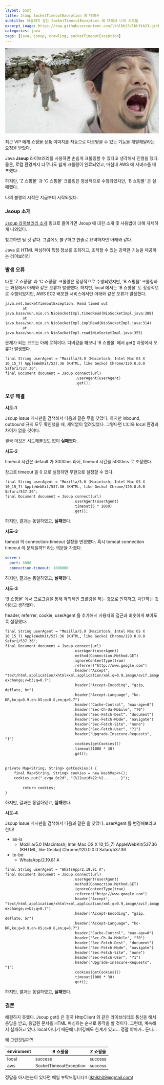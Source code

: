 ```yaml
---
layout: post
title: Jsoup SocketTimeoutException 에 대해서
subtitle: 해결되지 않는 SocketTimeoutException 에 대해서 나의 시도들
excerpt_image: https://raw.githubusercontent.com/lkhlkh23/lkhlkh23.github.io/master/images/2024-01-02/banner.png
categories: java
tags: [java, jsoup, crawling, socketTimeoutException]
---
```


![banner](https://raw.githubusercontent.com/lkhlkh23/lkhlkh23.github.io/master/images/2024-01-02/banner.png)

최근 VIP 에게 쇼핑몰 상품 이미지를 자동으로 다운받을 수 있는 기능을 개발해달라는 요청을 받았다.

Java **Jsoup** 라이브러리를 사용하면 손쉽게 크롤링할 수 있다고 생각해서 진행을 했다.
물론, 로컬 환경까지 너무나도 쉽게 크롤링이 완료되었고, 마침내 AWS 에 서비스를 배포했다.

하지만, 'Z 쇼핑몰' 과 'C 쇼핑몰' 크롤링은 정상적으로 수행되었지만, 'B 쇼핑몰' 은 실패했다.

나의 불행의 시작은 지금부터 시작되었다.

### Jsoup 소개

[Jsoup 라이브러리 소개](https://jsoup.org/) 링크로 들어가면 Jsoup 에 대한 소개 및 사용법에 대해 자세하게 나와있다.

참고하면 될 것 같다. 그럼에도 불구하고 한줄로 요약하자면 아래와 같다.

Java 로 HTML 파싱하여 특정 정보를 조회하고, 조작할 수 있는 강력한 기능을 제공하는 라이브러리


### 발생 오류

다른 'Z 쇼핑몰' 과 'C 쇼핑몰' 크롤링은 정상적으로 수행되었지만, 'B 쇼핑몰' 크롤링하는 과정에서 아래와 같은 오류가 발생했다. 하지만, local 에서는 'B 쇼핑몰' 도 정상적으로 수행되었지만, AWS EC2 배포한 서비스에서만 아래와 같은 오류가 발생했다.

```
java.net.SocketTimeoutException: Read timed out
        at java.base/sun.nio.ch.NioSocketImpl.timedRead(NioSocketImpl.java:288)
        at java.base/sun.nio.ch.NioSocketImpl.implRead(NioSocketImpl.java:314)
        at java.base/sun.nio.ch.NioSocketImpl.read(NioSocketImpl.java:355)
```

문제가 되는 코드는 아래 로직이다. 디버깅을 해보니 'B 쇼핑몰' 에서 get() 과정에서 오류가 발생했다.

```
final String userAgent = "Mozilla/5.0 (Macintosh; Intel Mac OS X 10_15_7) AppleWebKit/537.36 (KHTML, like Gecko) Chrome/120.0.0.0 Safari/537.36";
final Document document = Jsoup.connect(url)
                                .userAgent(userAgent)
                                .get();
```

### 오류 해결

**시도-1**

Jsoup Issue 게시판을 검색해서 다음과 같은 무을 찾았다. 하지만 inbound, outbound 규칙 모두 확인했을 때, 제약없이 열려있었다. 그렇다면 더더욱 local 환경과 차이가 없을 것이다.

결국 이것은 시도해볼것도 없이 **실패**했다.

**시도-2**

timeout 시간은 default 가 3000ms 라서, timeout 시간을 5000ms 로 조정했다.

참고로 timeout 을 0 으로 설정하면 무한으로 설정할 수 있다.

```
final String userAgent = "Mozilla/5.0 (Macintosh; Intel Mac OS X 10_15_7) AppleWebKit/537.36 (KHTML, like Gecko) Chrome/120.0.0.0 Safari/537.36";
final Document document = Jsoup.connect(url)
                               .userAgent(userAgent)
                               .timeout(5 * 1000)
                               .get();
```

하지만, 결과는 동일하였고, **실패**했다.

**시도-3**

tomcat 의 connection-timeout 설정을 변경했다. 혹시 tomcat connection timeout 이 문제일까?! 라는 의문을 가졌다.

```yaml
server:
  port: 8080
  connection-timeout: 1800000
```

하지만, 결과는 동일하였고, **실패**했다.

**시도-3**

'B 쇼핑몰' 에서 프로그램을 통해 악의적인 크롤링을 하는 것으로 인지하고, 차단하는 것이라고 생각했다.

header, referrer, cookie, userAgent 를 추가해서 사용자의 접근과 비슷하게 보이도록 설정했다.

```
final String userAgent = "Mozilla/5.0 (Macintosh; Intel Mac OS X 10_15_7) AppleWebKit/537.36 (KHTML, like Gecko) Chrome/120.0.0.0 Safari/537.36";
final Document document = Jsoup.connect(url)
                               .userAgent(userAgent)
                               .method(Connection.Method.GET)
                               .ignoreContentType(true)
                               .referrer("http://www.google.com")
                               .header("Accept", "text/html,application/xhtml+xml,application/xml;q=0.9,image/avif,image/webp,image/apng,*/*;q=0.8,application/signed-exchange;v=b3;q=0.7")
                               .header("Accept-Encoding", "gzip, deflate, br")
                               .header("Accept-Language", "ko-KR,ko;q=0.9,en-US;q=0.8,en;q=0.7")
                               .header("Cache-Control", "max-age=0")
                               .header("Sec-Ch-Ua-Mobile", "?0")
                               .header("Sec-Fetch-Dest", "document")
                               .header("Sec-Fetch-Mode", "navigate")
                               .header("Sec-Fetch-Site", "none")
                               .header("Sec-Fetch-User", "?1")
                               .header("Upgrade-Insecure-Requests", "1")
                               .cookies(getCookies())
                               .timeout(1000 * 30)
                               .get();


private Map<String, String> getCookies() {
	final Map<String, String> cookies = new HashMap<>();
	cookies.put("_evga_0c2d", "{%22uuid%22:%2........}");

        return cookies;
}
```

하지만, 결과는 동일하였고, **실패**했다.

**시도-4**

Jsoup Issue 게시판을 검색해서 다음과 같은 을 찾았다. userAgent 를 변경해보라고 한다!

- as-is
  - Mozilla/5.0 (Macintosh; Intel Mac OS X 10_15_7) AppleWebKit/537.36 (KHTML, like Gecko) Chrome/120.0.0.0 Safari/537.36
- to-be
  - WhatsApp/2.19.81 A

```
final String userAgent = "WhatsApp/2.19.81 A";
final Document document = Jsoup.connect(url)
                               .userAgent(userAgent)
                               .method(Connection.Method.GET)
                               .ignoreContentType(true)
                               .referrer("http://www.google.com")
                               .header("Accept", "text/html,application/xhtml+xml,application/xml;q=0.9,image/avif,image/webp,image/apng,*/*;q=0.8,application/signed-exchange;v=b3;q=0.7")
                               .header("Accept-Encoding", "gzip, deflate, br")
                               .header("Accept-Language", "ko-KR,ko;q=0.9,en-US;q=0.8,en;q=0.7")
                               .header("Cache-Control", "max-age=0")
                               .header("Sec-Ch-Ua-Mobile", "?0")
                               .header("Sec-Fetch-Dest", "document")
                               .header("Sec-Fetch-Mode", "navigate")
                               .header("Sec-Fetch-Site", "none")
                               .header("Sec-Fetch-User", "?1")
                               .header("Upgrade-Insecure-Requests", "1")
                               .cookies(getCookies())
                               .timeout(1000 * 30)
                               .get();
```

하지만, 결과는 동일하였고, **실패**했다.

### 결론

해결하지 못했다. Jsoup get() 은 결국 HttpClient 와 같은 라이브러리로 통신을 해서 응답을 받고, 응답된 문서를 HTML 파싱하는 순서로 동작을 할 것이다. 그런데, 계속해서 실패하고 있다. local 아니기 때문에 디버깅에도 한계가 있고… 정말 야마가.. 돈다…

왜 그런것일까?!

| enviroment | B 쇼핑몰 | Z 쇼핑몰 |
| --- | --- | --- |
| local | success | success |
| aws | SocketTimeoutException | success |

정답을 아시는분이 있다면 메일 부탁드립니다!! (lkhlkh09@gmail.com)
